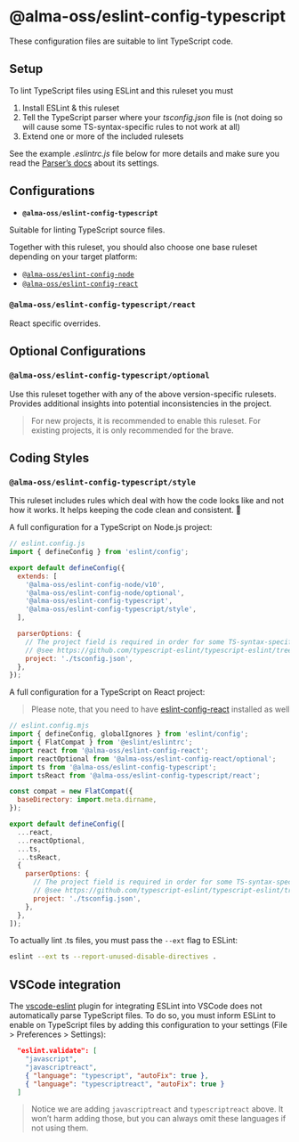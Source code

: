 # @alma-oss/eslint-config-typescript

These configuration files are suitable to lint TypeScript code.

## Setup

To lint TypeScript files using ESLint and this ruleset you must

1. Install ESLint & this ruleset
1. Tell the TypeScript parser where your _tsconfig.json_ file is (not doing so will cause some TS-syntax-specific rules to not work at all)
1. Extend one or more of the included rulesets

See the example _.eslintrc.js_ file below for more details and make sure you read the [Parser’s docs][ts-parser-configuration] about its settings.

## Configurations

- **`@alma-oss/eslint-config-typescript`**

Suitable for linting TypeScript source files.

Together with this ruleset, you should also choose one base ruleset depending on your target platform:

- [`@alma-oss/eslint-config-node`][eslint-config-node]
- [`@alma-oss/eslint-config-react`][eslint-config-react]

### `@alma-oss/eslint-config-typescript/react`

React specific overrides.

## Optional Configurations

### `@alma-oss/eslint-config-typescript/optional`

Use this ruleset together with any of the above version-specific rulesets. Provides additional insights into potential inconsistencies in the project.

> For new projects, it is recommended to enable this ruleset. For existing projects, it is only recommended for the brave.

## Coding Styles

### `@alma-oss/eslint-config-typescript/style`

This ruleset includes rules which deal with how the code looks like and not how it works. It helps keeping the code clean and consistent. 🎨

A full configuration for a TypeScript on Node.js project:

```js
// eslint.config.js
import { defineConfig } from 'eslint/config';

export default defineConfig({
  extends: [
    '@alma-oss/eslint-config-node/v10',
    '@alma-oss/eslint-config-node/optional',
    '@alma-oss/eslint-config-typescript',
    '@alma-oss/eslint-config-typescript/style',
  ],

  parserOptions: {
    // The project field is required in order for some TS-syntax-specific rules to function at all
    // @see https://github.com/typescript-eslint/typescript-eslint/tree/master/packages/parser#configuration
    project: './tsconfig.json',
  },
});
```

A full configuration for a TypeScript on React project:

> Please note, that you need to have [eslint-config-react][eslint-config-react] installed as well

```js
// eslint.config.mjs
import { defineConfig, globalIgnores } from 'eslint/config';
import { FlatCompat } from '@eslint/eslintrc';
import react from '@alma-oss/eslint-config-react';
import reactOptional from '@alma-oss/eslint-config-react/optional';
import ts from '@alma-oss/eslint-config-typescript';
import tsReact from '@alma-oss/eslint-config-typescript/react';

const compat = new FlatCompat({
  baseDirectory: import.meta.dirname,
});

export default defineConfig([
  ...react,
  ...reactOptional,
  ...ts,
  ...tsReact,
  {
    parserOptions: {
      // The project field is required in order for some TS-syntax-specific rules to function at all
      // @see https://github.com/typescript-eslint/typescript-eslint/tree/master/packages/parser#configuration
      project: './tsconfig.json',
    },
  },
]);
```

To actually lint .ts files, you must pass the `--ext` flag to ESLint:

```sh
eslint --ext ts --report-unused-disable-directives .
```

## VSCode integration

The [vscode-eslint](https://github.com/Microsoft/vscode-eslint) plugin for integrating ESLint into VSCode does not automatically parse TypeScript files. To do so, you must inform ESLint to enable on TypeScript files by adding this configuration to your settings (File > Preferences > Settings):

```json
  "eslint.validate": [
    "javascript",
    "javascriptreact",
    { "language": "typescript", "autoFix": true },
    { "language": "typescriptreact", "autoFix": true }
  ]
```

> Notice we are adding `javascriptreact` and `typescriptreact` above. It won’t harm adding those, but you can always omit these languages if not using them.

[eslint-config-node]: https://www.npmjs.com/package/@alma-oss/eslint-config-node
[eslint-config-react]: https://www.npmjs.com/package/@alma-oss/eslint-config-react
[ts-parser-configuration]: https://github.com/typescript-eslint/typescript-eslint/tree/master/packages/parser#configuration
